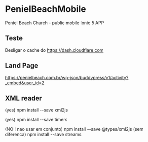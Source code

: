 # PenielBeachMobile
Peniel Beach Church - public mobile Ionic 5 APP

## Teste 

Desligar o cache do https://dash.cloudflare.com


## Land Page

https://penielbeach.com.br/wp-json/buddypress/v1/activity?_embed&user_id=2


## XML reader

(yes) npm install --save xml2js

(yes) npm install --save timers


(NO !  nao usar em conjunto) npm install --save @types/xml2js
(sem diferenca) npm install --save streams




